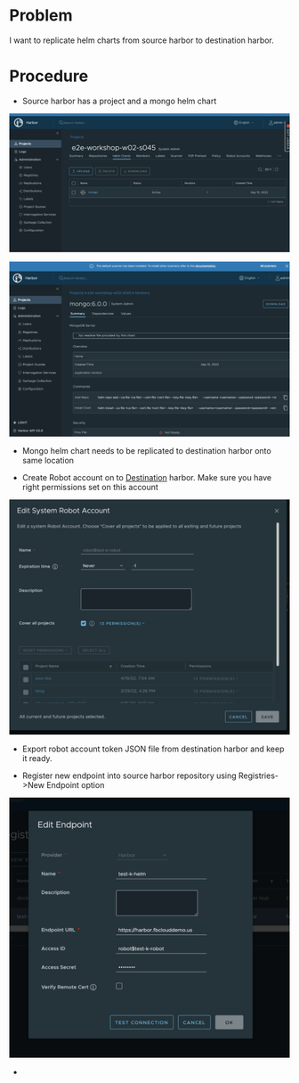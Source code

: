 # Problem

I want to replicate helm charts from source harbor to destination harbor.

# Procedure

* Source harbor has a project and a mongo helm chart

![Source Mongo Helm chart](images/replication1.png)

![Source Mongo chart](images/replication2.png)

* Mongo helm chart needs to be replicated to destination harbor onto same location

* Create Robot account on to <u>Destination</u> harbor.  Make sure you have right permissions set on this account

![Source Mongo chart](images/replication3.png)

* Export robot account token JSON file from destination harbor and keep it ready.  

* Register new endpoint into source harbor repository using Registries->New Endpoint option

![Destination registry endpoint](images/replication4.png)

* 





